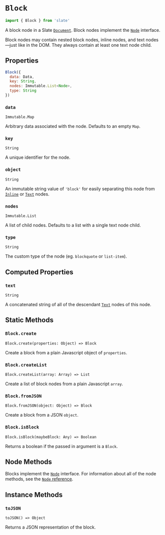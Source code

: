 # `Block`

```js
import { Block } from 'slate'
```

A block node in a Slate [`Document`](./document.md). Block nodes implement the [`Node`](./node.md) interface.

Block nodes may contain nested block nodes, inline nodes, and text nodes—just like in the DOM. They always contain at least one text node child.

## Properties

```js
Block({
  data: Data,
  key: String,
  nodes: Immutable.List<Node>,
  type: String
})
```

### `data`

`Immutable.Map`

Arbitrary data associated with the node. Defaults to an empty `Map`.

### `key`

`String`

A unique identifier for the node.

### `object`

`String`

An immutable string value of `'block'` for easily separating this node from [`Inline`](./inline.md) or [`Text`](./text.md) nodes.

### `nodes`

`Immutable.List`

A list of child nodes. Defaults to a list with a single text node child.

### `type`

`String`

The custom type of the node (eg. `blockquote` or `list-item`).

## Computed Properties

### `text`

`String`

A concatenated string of all of the descendant [`Text`](./text.md) nodes of this node.

## Static Methods

### `Block.create`

`Block.create(properties: Object) => Block`

Create a block from a plain Javascript object of `properties`.

### `Block.createList`

`Block.createList(array: Array) => List`

Create a list of block nodes from a plain Javascript `array`.

### `Block.fromJSON`

`Block.fromJSON(object: Object) => Block`

Create a block from a JSON `object`.

### `Block.isBlock`

`Block.isBlock(maybeBlock: Any) => Boolean`

Returns a boolean if the passed in argument is a `Block`.

## Node Methods

Blocks implement the [`Node`](./node.md) interface. For information about all of the node methods, see the [`Node` reference](./node.md).

## Instance Methods

### `toJSON`

`toJSON() => Object`

Returns a JSON representation of the block.
